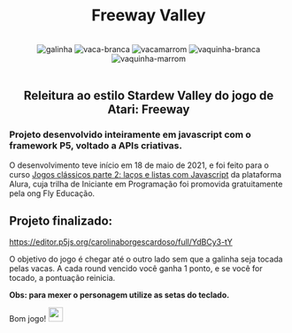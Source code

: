 <h1 align="center">Freeway Valley</h1>
<br>
<div align="center">
<a><img src="https://i.ibb.co/SXbbBb6/galinha.png" alt="galinha" border="0" style="center"></a>
<a><img src="https://i.ibb.co/D4RnDw4/vaca-branca.png" alt="vaca-branca" border="0"></a>
<a><img src="https://i.ibb.co/QCrvD6n/vacamarrom.png" alt="vacamarrom" border="0"></a>
<a><img src="https://i.ibb.co/12SYgD3/vaquinha-branca.png" alt="vaquinha-branca" border="0"></a>
<a><img src="https://i.ibb.co/fMGYF0F/vaquinha-marrom.png" alt="vaquinha-marrom" border="0"></a>
  </div>
<br>
<h2 align="center">Releitura ao estilo Stardew Valley do jogo de Atari: Freeway </h2>
<h3>Projeto desenvolvido inteiramente em javascript com o framework P5, voltado a APIs criativas. </h3>

O desenvolvimento teve início em 18 de maio de 2021, e foi feito para o curso 
<a href="https://cursos.alura.com.br/course/javascript-listas-lacos">Jogos clássicos parte 2: laços e listas com Javascript<a> da plataforma Alura, cuja trilha de Iniciante em Programação foi promovida gratuitamente pela ong Fly Educação.

## Projeto finalizado:
https://editor.p5js.org/carolinaborgescardoso/full/YdBCy3-tY

O objetivo do jogo é chegar até o outro lado sem que a galinha seja tocada pelas vacas. A cada round vencido você ganha 1 ponto, e se você for tocado, a pontuação reinicia.

**Obs: para mexer o personagem utilize as setas do teclado.**

Bom jogo! <a><img src="https://stardewvalleywiki.com/mediawiki/images/thumb/b/b3/Junimo_Icon.png/32px-Junimo_Icon.png" width="26px" border="0"></a>
